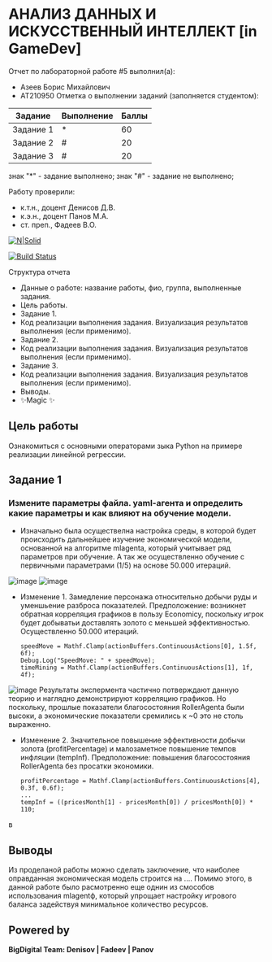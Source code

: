 # АНАЛИЗ ДАННЫХ И ИСКУССТВЕННЫЙ ИНТЕЛЛЕКТ [in GameDev]
Отчет по лабораторной работе #5 выполнил(а):
- Азеев Борис Михайлович
- АТ210950
Отметка о выполнении заданий (заполняется студентом):

| Задание | Выполнение | Баллы |
| ------ | ------ | ------ |
| Задание 1 | * | 60 |
| Задание 2 | # | 20 |
| Задание 3 | # | 20 |

знак "*" - задание выполнено; знак "#" - задание не выполнено;

Работу проверили:
- к.т.н., доцент Денисов Д.В.
- к.э.н., доцент Панов М.А.
- ст. преп., Фадеев В.О.

[![N|Solid](https://cldup.com/dTxpPi9lDf.thumb.png)](https://nodesource.com/products/nsolid)

[![Build Status](https://travis-ci.org/joemccann/dillinger.svg?branch=master)](https://travis-ci.org/joemccann/dillinger)

Структура отчета

- Данные о работе: название работы, фио, группа, выполненные задания.
- Цель работы.
- Задание 1.
- Код реализации выполнения задания. Визуализация результатов выполнения (если применимо).
- Задание 2.
- Код реализации выполнения задания. Визуализация результатов выполнения (если применимо).
- Задание 3.
- Код реализации выполнения задания. Визуализация результатов выполнения (если применимо).
- Выводы.
- ✨Magic ✨

## Цель работы
Ознакомиться с основными операторами зыка Python на примере реализации линейной регрессии.

## Задание 1
### Измените параметры файла. yaml-агента и определить какие параметры и как влияют на обучение модели.
- Изначально была осуществелна настройка среды, в которой будет происходить дальнейшее изучение экономической модели, основанной на алгоритме mlagenta, который учитывает ряд параметров при обучение. А так же осуществленно обучение с первичными параметрами (1/5) на основе 50.000 итераций.

![image](https://user-images.githubusercontent.com/114149527/205102984-26d466af-605c-4b8c-ad6d-5167c52e3052.png)
![image](https://user-images.githubusercontent.com/114149527/205111409-7a0c6ec8-1fff-4174-8e10-7f9edf5b829c.png)

- Изменение 1. Замедление персонажа относительно добычи руды и уменшьение разброса показателей. Предположение: возникнет обратная корреляция графиков в пользу Economicy, поскольку игрок будет добыватьи доставлять золото с меньшей эффективностью. Осуществленно 50.000 итераций.

      speedMove = Mathf.Clamp(actionBuffers.ContinuousActions[0], 1.5f, 6f);
      Debug.Log("SpeedMove: " + speedMove);
      timeMining = Mathf.Clamp(actionBuffers.ContinuousActions[1], 1f, 4f);

![image](https://user-images.githubusercontent.com/114149527/205115220-b8bcaa3c-8703-4db5-a81f-2ecfb3c47377.png)
Результаты экспермента частично потверждают данную теорию и наглядно демонстрируют корреляцию графиков. Но поскольку, прошлые показатели благосостояния RollerAgenta были высоки, а экономические показатели сремились к ~0 это не столь выраженно. 

- Изменение 2. Значительное повышение эффективности добычи золота (profitPercentage) и малозаметное повышение темпов инфляции (tempInf). Предположение: повышения благосостояния RollerAgenta без просатки экономики.

      profitPercentage = Mathf.Clamp(actionBuffers.ContinuousActions[4], 0.3f, 0.6f);
      ...
      tempInf = ((pricesMonth[1] - pricesMonth[0]) / pricesMonth[0]) * 110;
      
в



## Выводы
Из проделаной работы можно сделать заключение, что наиболее оправданная экономическая модель строится на .... Помимо этого, в данной работе было расмотренно еще однин из смособов использования mlagentф, который упрощает настройку игрового баланса задействуя минимальное количество ресурсов.

## Powered by

**BigDigital Team: Denisov | Fadeev | Panov**
